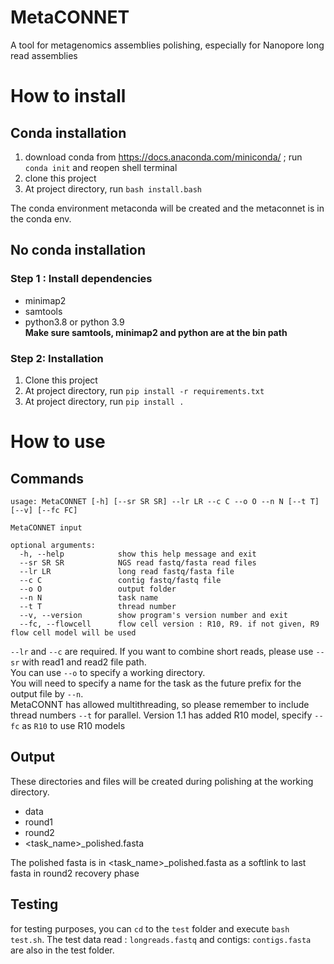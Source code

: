 # MetaCONNET
A tool for metagenomics assemblies polishing, especially for Nanopore long read assemblies

# How to install

## Conda installation
1. download conda from https://docs.anaconda.com/miniconda/ ; run `conda init` and reopen shell terminal
2. clone this project
3. At project directory, run `bash install.bash`

The conda environment metaconda will be created and the metaconnet is in the conda env.

## No conda installation
### Step 1 : Install dependencies
- minimap2
- samtools
- python3.8 or python 3.9   
**Make sure samtools, minimap2 and python are at the bin path**

### Step 2: Installation
1. Clone this project 
2. At project directory, run `pip install -r requirements.txt`
3. At project directory, run `pip install .`

# How to use

## Commands

```
usage: MetaCONNET [-h] [--sr SR SR] --lr LR --c C --o O --n N [--t T] [--v] [--fc FC]

MetaCONNET input

optional arguments:
  -h, --help            show this help message and exit
  --sr SR SR            NGS read fastq/fasta read files
  --lr LR               long read fastq/fasta file
  --c C                 contig fastq/fastq file
  --o O                 output folder
  --n N                 task name
  --t T                 thread number
  --v, --version        show program's version number and exit
  --fc, --flowcell      flow cell version : R10, R9. if not given, R9 flow cell model will be used
```

`--lr` and `--c` are required. If you want to combine short reads, please use `--sr` with read1 and read2 file path.   
You can use `--o` to specify a working directory.    
You will need to specify a name for the task as the future prefix for the output file by `--n`.    
MetaCONNT has allowed multithreading, so please remember to include thread numbers `--t` for parallel.
Version 1.1 has added R10 model, specify `--fc` as `R10` to use R10 models 

## Output
These directories and files will be created during polishing at the working directory.
- data
- round1
- round2 
- <task_name>_polished.fasta

The polished fasta is in <task_name>_polished.fasta as a softlink to last fasta in round2 recovery phase

## Testing

for testing purposes, you can `cd` to the `test` folder and execute `bash test.sh`. The test data read : `longreads.fastq` and contigs: `contigs.fasta` are also in the test folder.     

